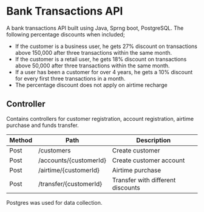 # Bank Transactions API
A bank transactions API built using Java, Sprng boot, PostgreSQL. 
The following percentage discounts when included;

- If the customer is a business user, he gets 27% discount on transactions above 150,000 after three transactions within the same month.
- If the customer is a retail user, he gets 18% discount on transactions above 50,000 after three transactions within the same month.
- If a user has been a customer for over 4 years, he gets a 10% discount for every first three transactions in a month.
- The percentage discount does not apply on airtime recharge

## Controller

Contains controllers for customer registration, account registration, airtime purchase and funds transfer.

|    Method     |            Path            |               Description             |   
| ------------- |        ------------        |             --------------            |
|      Post     |        /customers          |           Create customer             |
|      Post     |   /accounts/{customerId}   |       Create customer account         |
|      Post     |   /airtime/{customerId}    |          Airtime purchase             |
|      Post     |   /transfer/{customerId}   |   Transfer with different discounts   |

Postgres was used for data collection.
